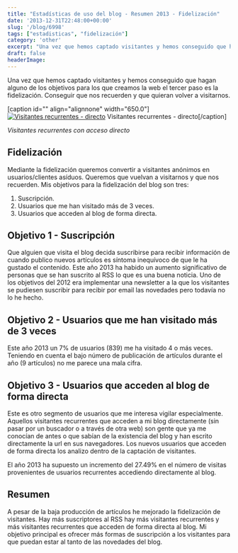 ```yaml
---
title: "Estadísticas de uso del blog - Resumen 2013 - Fidelización"
date: '2013-12-31T22:48:00+00:00'
slug: '/blog/6998'
tags: ["estadisticas", "fidelización"]
category: 'other'
excerpt: "Una vez que hemos captado visitantes y hemos conseguido que hagan alguno de los objetivos para los que creamos la web el tercer paso es la fidelización.  Conseguir que nos recuerden y que quieran volver a visitarnos."
draft: false
headerImage:
---
```

Una vez que hemos captado visitantes y hemos conseguido que hagan alguno de los objetivos para los que creamos la web el tercer paso es la fidelización. Conseguir que nos recuerden y que quieran volver a visitarnos.

 [caption id="" align="alignnone" width="650.0"][![Visitantes recurrentes - directo](http://static1.squarespace.com/static/5303797ae4b0c6ad9e43f072/5303ce80e4b0400995a883d6/5303cf5be4b0400995a88cd7/1392758855184/returning_direct-650x170.png)](http://static.squarespace.com/static/5303797ae4b0c6ad9e43f072/5303ce80e4b0400995a883d6/5303cf5ae4b0400995a88cd4/1392758618909/returning_direct.png?format=original) Visitantes recurrentes - directo[/caption]

_Visitantes recurrentes con acceso directo_

## Fidelización

Mediante la fidelización queremos convertir a visitantes anónimos en usuarios/clientes asíduos. Queremos que vuelvan a visitarnos y que nos recuerden. Mis objetivos para la fidelización del blog son tres:

1. Suscripción.
2. Usuarios que me han visitado más de 3 veces.
3. Usuarios que acceden al blog de forma directa.

## Objetivo 1 - Suscripción

Que alguien que visita el blog decida suscribirse para recibir información de cuando publico nuevos artículos es síntoma inequívoco de que le ha gustado el contenido. Este año 2013 ha habido un aumento significativo de personas que se han suscrito al RSS lo que es una buena noticia. Uno de los objetivos del 2012 era implementar una newsletter a la que los visitantes se pudiesen suscribir para recibir por email las novedades pero todavía no lo he hecho.

## Objetivo 2 - Usuarios que me han visitado más de 3 veces

Este año 2013 un 7% de usuarios (839) me ha visitado 4 o más veces. Teniendo en cuenta el bajo número de publicación de artículos durante el año (9 artículos) no me parece una mala cifra.

## Objetivo 3 - Usuarios que acceden al blog de forma directa

Este es otro segmento de usuarios que me interesa vigilar especialmente. Aquellos visitantes recurrentes que acceden a mi blog directamente (sin pasar por un buscador o a través de otra web) son gente que ya me conocían de antes o que sabían de la existencia del blog y han escrito directamente la url en sus navegadores. Los nuevos usuarios que acceden de forma directa los analizo dentro de la captación de visitantes.

El año 2013 ha supuesto un incremento del 27.49% en el número de visitas provenientes de usuarios recurrentes accediendo directamente al blog.

## Resumen

A pesar de la baja producción de artículos he mejorado la fidelización de visitantes. Hay más suscriptores al RSS hay más visitantes recurrentes y más visitantes recurrentes que acceden de forma directa al blog. Mi objetivo principal es ofrecer más formas de suscripción a los visitantes para que puedan estar al tanto de las novedades del blog.
